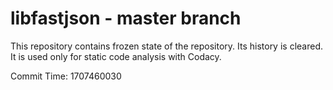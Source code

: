# libfastjson - master branch

This repository contains frozen state of the repository.
Its history is cleared. It is used only for static code
analysis with Codacy.

Commit Time: 1707460030